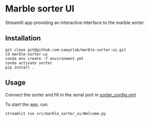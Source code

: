 # Marble sorter UI

Streamlit app providing an interactive interface to the marble sorter.

## Installation

```
git clone git@github.com:saeyslab/marble-sorter-ui.git
cd marble-sorter-ui
conda env create -f environment.yml
conda activate sorter
pip install .
```

## Usage

Connect the sorter and fill in the serial port in [sorter_config.yml](sort_config.yml)

To start the app, run:
```
streamlit run src/marble_sorter_ui/Welcome.py
```

